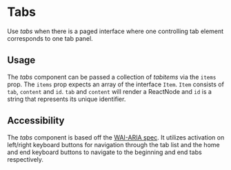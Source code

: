 # Tabs
Use *tabs* when there is a paged interface where one controlling tab element corresponds to one tab panel.

## Usage
The *tabs* component can be passed a collection of *tabitems* via the `items` prop. The `items` prop expects an array of the interface `Item`. `Item` consists of `tab`, `content` and `id`. `tab` and `content` will render a ReactNode and `id` is a string that represents its unique identifier.

## Accessibility
The *tabs* component is based off the [WAI-ARIA spec](https://www.w3.org/TR/wai-aria-practices-1.1/#tabpanel). It utilizes activation on left/right keyboard buttons for navigation through the tab list and the home and end keyboard buttons to navigate to the beginning and end tabs respectively.

